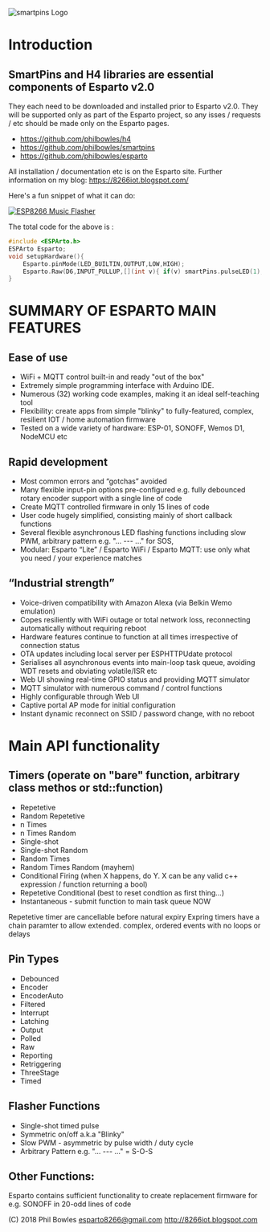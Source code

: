 ![smartpins Logo](/assets/pins.png)

# Introduction

## SmartPins and H4 libraries are essential components of Esparto v2.0

They each need to be downloaded and installed prior to Esparto v2.0. They will be supported only as part of the Esparto project, so any isses / requests / etc should be made only on the Esparto pages.

* https://github.com/philbowles/h4
* https://github.com/philbowles/smartpins
* https://github.com/philbowles/esparto

All installation / documentation etc is on the Esparto site. Further information on my blog:
https://8266iot.blogspot.com/

Here's a fun snippet of what it can do:

[![ESP8266 Music Flasher](https://i.ytimg.com/vi/X0bfMkeNdRQ/hqdefault.jpg?sqp=-oaymwEZCPYBEIoBSFXyq4qpAwsIARUAAIhCGAFwAQ==&rs=AOn4CLBb7E8RB5tFxhDwsj1DdJNXb2BkRw)](https://youtu.be/X0bfMkeNdRQ)

The total code for the above is :

```cpp
#include <ESPArto.h>
ESPArto Esparto;
void setupHardware(){
    Esparto.pinMode(LED_BUILTIN,OUTPUT,LOW,HIGH);
    Esparto.Raw(D6,INPUT_PULLUP,[](int v){ if(v) smartPins.pulseLED(1); });
}
```

# SUMMARY OF ESPARTO MAIN FEATURES

## Ease of use
*   WiFi + MQTT control built-in and ready "out of the box"
*	Extremely simple programming interface with Arduino IDE.
*   Numerous (32) working code examples, making it an ideal self-teaching tool
*	Flexibility: create apps from simple "blinky" to fully-featured, complex, resilient IOT / home automation firmware
*	Tested on a wide variety of hardware: ESP-01, SONOFF, Wemos D1, NodeMCU etc
## Rapid development
*	Most common errors and “gotchas” avoided
*	Many flexible input-pin options pre-configured e.g. fully debounced rotary encoder support with a single line of code
*	Create MQTT controlled firmware in only 15 lines of code
*	User code hugely simplified, consisting mainly of short callback functions
*	Several flexible asynchronous LED flashing functions including slow PWM, arbitrary pattern e.g. "... --- ..." for SOS, 
*	Modular: Esparto “Lite” / Esparto WiFi / Esparto MQTT: use only what you need / your experience matches
## “Industrial strength”
*	Voice-driven compatibility with Amazon Alexa (via Belkin Wemo emulation)
*	Copes resiliently with WiFi outage or total network loss, reconnecting automatically without requiring reboot
*	Hardware features continue to function at all times irrespective of connection status
*	OTA updates including local server per ESPHTTPUdate protocol
*	Serialises all asynchronous events into main-loop task queue, avoiding WDT resets and obviating volatile/ISR etc
*	Web UI showing real-time GPIO status and providing MQTT simulator
*	MQTT simulator with numerous command / control functions
*	Highly configurable through Web UI
*	Captive portal AP mode for initial configuration 
*	Instant dynamic reconnect on SSID / password change, with no reboot

# Main API functionality

## Timers (operate on "bare" function, arbitrary class methos or std::function)
*   Repetetive
*   Random Repetetive
*   n Times
*   n Times Random
*   Single-shot
*   Single-shot Random
*   Random Times
*   Random Times Random (mayhem)
*   Conditional Firing (when X happens, do Y. X can be any valid c++ expression / function returning a bool)
*   Repetetive Conditional (best to reset condtion as first thing...)
*   Instantaneous - submit function to main task queue NOW

Repetetive timer are cancellable before natural expiry
Expring timers have a chain paramter to allow extended. complex, ordered events with no loops or delays

## Pin Types

*   Debounced
*   Encoder
*   EncoderAuto
*   Filtered
*   Interrupt
*   Latching
*   Output
*   Polled
*   Raw
*   Reporting
*   Retriggering
*   ThreeStage
*   Timed

## Flasher Functions

*   Single-shot timed pulse   
*   Symmetric on/off a.k.a "Blinky"
*   Slow PWM - asymmetric by pulse width / duty cycle
*   Arbitrary Pattern e.g. "... --- ..." = S-O-S

## Other Functions:

Esparto contains sufficient functionality to create replacement firmware for e.g. SONOFF in 20-odd lines of code

(C) 2018 Phil Bowles <esparto8266@gmail.com>
http://8266iot.blogspot.com
